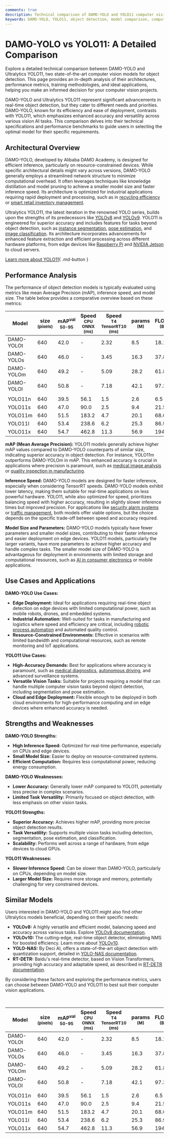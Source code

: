```yaml
---
comments: true
description: Technical comparison of DAMO-YOLO and YOLO11 computer vision models, focusing on architecture, performance, and use cases for object detection.
keywords: DAMO-YOLO, YOLO11, object detection, model comparison, computer vision, Ultralytics
---
```


# DAMO-YOLO vs YOLO11: A Detailed Comparison

Explore a detailed technical comparison between DAMO-YOLO and Ultralytics YOLO11, two state-of-the-art computer vision models for object detection. This page provides an in-depth analysis of their architectures, performance metrics, training methodologies, and ideal applications, helping you make an informed decision for your computer vision projects.

<script async src="https://cdn.jsdelivr.net/npm/chart.js@3.9.1/dist/chart.min.js"></script>
<script defer src="../../javascript/benchmark.js"></script>

<canvas id="modelComparisonChart" width="1024" height="400" active-models='["DAMO-YOLO", "YOLO11"]'></canvas>

DAMO-YOLO and Ultralytics YOLO11 represent significant advancements in real-time object detection, but they cater to different needs and priorities. DAMO-YOLO, known for its efficiency and ease of deployment, contrasts with YOLO11, which emphasizes enhanced accuracy and versatility across various vision AI tasks. This comparison delves into their technical specifications and performance benchmarks to guide users in selecting the optimal model for their specific requirements.

## Architectural Overview

DAMO-YOLO, developed by Alibaba DAMO Academy, is designed for efficient inference, particularly on resource-constrained devices. While specific architectural details might vary across versions, DAMO-YOLO generally employs a streamlined network structure to minimize computational overhead. It often leverages techniques like knowledge distillation and model pruning to achieve a smaller model size and faster inference speed. Its architecture is optimized for industrial applications requiring rapid deployment and processing, such as in [recycling efficiency](https://www.ultralytics.com/blog/recycling-efficiency-the-power-of-vision-ai-in-automated-sorting) or [smart retail inventory management](https://www.ultralytics.com/blog/ai-for-smarter-retail-inventory-management).

Ultralytics YOLO11, the latest iteration in the renowned YOLO series, builds upon the strengths of its predecessors like [YOLOv8](https://www.ultralytics.com/blog/ultralytics-yolov8-turns-one-a-year-of-breakthroughs-and-innovations) and [YOLOv9](https://docs.ultralytics.com/models/yolov9/). YOLO11 is engineered for superior accuracy and includes features for tasks beyond object detection, such as [instance segmentation](https://www.ultralytics.com/glossary/instance-segmentation), [pose estimation](https://www.ultralytics.com/blog/pose-estimation-with-ultralytics-yolov8), and [image classification](https://docs.ultralytics.com/tasks/classify/). Its architecture incorporates advancements for enhanced feature extraction and efficient processing across different hardware platforms, from edge devices like [Raspberry Pi](https://docs.ultralytics.com/guides/raspberry-pi/) and [NVIDIA Jetson](https://docs.ultralytics.com/guides/nvidia-jetson/) to cloud servers.

[Learn more about YOLO11](https://docs.ultralytics.com/models/yolo11/){ .md-button }

## Performance Analysis

The performance of object detection models is typically evaluated using metrics like mean Average Precision (mAP), inference speed, and model size. The table below provides a comparative overview based on these metrics:

| Model      | size<br><sup>(pixels) | mAP<sup>val<br>50-95 | Speed<br><sup>CPU ONNX<br>(ms) | Speed<br><sup>T4 TensorRT10<br>(ms) | params<br><sup>(M) | FLOPs<br><sup>(B) |
| ---------- | --------------------- | -------------------- | ------------------------------ | ----------------------------------- | ------------------ | ----------------- |
| DAMO-YOLOt | 640                   | 42.0                 | -                              | 2.32                                | 8.5                | 18.1              |
| DAMO-YOLOs | 640                   | 46.0                 | -                              | 3.45                                | 16.3               | 37.8              |
| DAMO-YOLOm | 640                   | 49.2                 | -                              | 5.09                                | 28.2               | 61.8              |
| DAMO-YOLOl | 640                   | 50.8                 | -                              | 7.18                                | 42.1               | 97.3              |
|            |                       |                      |                                |                                     |                    |                   |
| YOLO11n    | 640                   | 39.5                 | 56.1                           | 1.5                                 | 2.6                | 6.5               |
| YOLO11s    | 640                   | 47.0                 | 90.0                           | 2.5                                 | 9.4                | 21.5              |
| YOLO11m    | 640                   | 51.5                 | 183.2                          | 4.7                                 | 20.1               | 68.0              |
| YOLO11l    | 640                   | 53.4                 | 238.6                          | 6.2                                 | 25.3               | 86.9              |
| YOLO11x    | 640                   | 54.7                 | 462.8                          | 11.3                                | 56.9               | 194.9             |

**mAP (Mean Average Precision):** YOLO11 models generally achieve higher mAP values compared to DAMO-YOLO counterparts of similar size, indicating superior accuracy in object detection. For instance, YOLO11m outperforms DAMO-YOLOm in mAP. This enhanced accuracy is crucial in applications where precision is paramount, such as [medical image analysis](https://www.ultralytics.com/glossary/medical-image-analysis) or [quality inspection in manufacturing](https://www.ultralytics.com/solutions/ai-in-manufacturing).

**Inference Speed:** DAMO-YOLO models are designed for faster inference, especially when considering TensorRT speeds. DAMO-YOLO models exhibit lower latency, making them suitable for real-time applications on less powerful hardware. YOLO11, while also optimized for speed, prioritizes balancing speed with higher accuracy, resulting in slightly slower inference times but improved precision. For applications like [security alarm systems](https://www.ultralytics.com/blog/security-alarm-system-projects-with-ultralytics-yolov8) or [traffic management](https://www.ultralytics.com/blog/optimizingtraffic-management-with-ultralytics-yolo11), both models offer viable options, but the choice depends on the specific trade-off between speed and accuracy required.

**Model Size and Parameters:** DAMO-YOLO models typically have fewer parameters and smaller model sizes, contributing to their faster inference and easier deployment on edge devices. YOLO11 models, particularly the larger variants, have more parameters to achieve higher accuracy and handle complex tasks. The smaller model size of DAMO-YOLO is advantageous for deployment in environments with limited storage and computational resources, such as [AI in consumer electronics](https://www.ultralytics.com/blog/ai-and-the-evolution-of-ai-in-consumer-electronics) or mobile applications.

## Use Cases and Applications

**DAMO-YOLO Use Cases:**

- **Edge Deployment:** Ideal for applications requiring real-time object detection on edge devices with limited computational power, such as mobile robots, drones, and embedded systems.
- **Industrial Automation:** Well-suited for tasks in manufacturing and logistics where speed and efficiency are critical, including [robotic process automation](https://www.ultralytics.com/glossary/robotic-process-automation-rpa) and automated quality control.
- **Resource-Constrained Environments:** Effective in scenarios with limited bandwidth and computational resources, such as remote monitoring and IoT applications.

**YOLO11 Use Cases:**

- **High-Accuracy Demands:** Best for applications where accuracy is paramount, such as [medical diagnostics](https://www.ultralytics.com/blog/using-yolo11-for-tumor-detection-in-medical-imaging), [autonomous driving](https://www.ultralytics.com/solutions/ai-in-self-driving), and advanced surveillance systems.
- **Versatile Vision Tasks:** Suitable for projects requiring a model that can handle multiple computer vision tasks beyond object detection, including segmentation and pose estimation.
- **Cloud and Edge Deployment:** Flexible enough to be deployed in both cloud environments for high-performance computing and on edge devices where enhanced accuracy is needed.

## Strengths and Weaknesses

**DAMO-YOLO Strengths:**

- **High Inference Speed:** Optimized for real-time performance, especially on CPUs and edge devices.
- **Small Model Size:** Easier to deploy on resource-constrained systems.
- **Efficient Computation:** Requires less computational power, reducing energy consumption.

**DAMO-YOLO Weaknesses:**

- **Lower Accuracy:** Generally lower mAP compared to YOLO11, potentially less precise in complex scenarios.
- **Limited Task Versatility:** Primarily focused on object detection, with less emphasis on other vision tasks.

**YOLO11 Strengths:**

- **Superior Accuracy:** Achieves higher mAP, providing more precise object detection results.
- **Task Versatility:** Supports multiple vision tasks including detection, segmentation, pose estimation, and classification.
- **Scalability:** Performs well across a range of hardware, from edge devices to cloud GPUs.

**YOLO11 Weaknesses:**

- **Slower Inference Speed:** Can be slower than DAMO-YOLO, particularly on CPUs, depending on model size.
- **Larger Model Size:** Requires more storage and memory, potentially challenging for very constrained devices.

## Similar Models

Users interested in DAMO-YOLO and YOLO11 might also find other Ultralytics models beneficial, depending on their specific needs:

- **YOLOv8:** A highly versatile and efficient model, balancing speed and accuracy across various tasks. Explore [YOLOv8 documentation](https://docs.ultralytics.com/models/yolov8/).
- **YOLOv10:** The cutting-edge, real-time object detector, eliminating NMS for boosted efficiency. Learn more about [YOLOv10](https://docs.ultralytics.com/models/yolov10/).
- **YOLO-NAS:** By Deci AI, offers a state-of-the-art object detection with quantization support, detailed in [YOLO-NAS documentation](https://docs.ultralytics.com/models/yolo-nas/).
- **RT-DETR:** Baidu's real-time detector, based on Vision Transformers, providing high accuracy and adaptable speed, as described in [RT-DETR documentation](https://docs.ultralytics.com/models/rtdetr/).

By considering these factors and exploring the performance metrics, users can choose between DAMO-YOLO and YOLO11 to best suit their computer vision applications.

<br>

| Model      | size<br><sup>(pixels) | mAP<sup>val<br>50-95 | Speed<br><sup>CPU ONNX<br>(ms) | Speed<br><sup>T4 TensorRT10<br>(ms) | params<br><sup>(M) | FLOPs<br><sup>(B) |
| ---------- | --------------------- | -------------------- | ------------------------------ | ----------------------------------- | ------------------ | ----------------- |
| DAMO-YOLOt | 640                   | 42.0                 | -                              | 2.32                                | 8.5                | 18.1              |
| DAMO-YOLOs | 640                   | 46.0                 | -                              | 3.45                                | 16.3               | 37.8              |
| DAMO-YOLOm | 640                   | 49.2                 | -                              | 5.09                                | 28.2               | 61.8              |
| DAMO-YOLOl | 640                   | 50.8                 | -                              | 7.18                                | 42.1               | 97.3              |
|            |                       |                      |                                |                                     |                    |                   |
| YOLO11n    | 640                   | 39.5                 | 56.1                           | 1.5                                 | 2.6                | 6.5               |
| YOLO11s    | 640                   | 47.0                 | 90.0                           | 2.5                                 | 9.4                | 21.5              |
| YOLO11m    | 640                   | 51.5                 | 183.2                          | 4.7                                 | 20.1               | 68.0              |
| YOLO11l    | 640                   | 53.4                 | 238.6                          | 6.2                                 | 25.3               | 86.9              |
| YOLO11x    | 640                   | 54.7                 | 462.8                          | 11.3                                | 56.9               | 194.9             |
